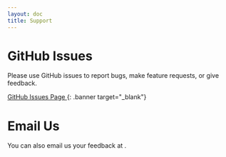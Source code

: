 ```yaml
---
layout: doc
title: Support
---
```


# GitHub Issues
Please use GitHub issues to report bugs, make feature requests, or give
feedback.

[GitHub Issues Page <i class="fa fa-external-link-alt"></i>](https://github.com/NetSys/kappa/issues){: .banner target="_blank"}

# Email Us
You can also email us your feedback at <span id="email"></span>.
